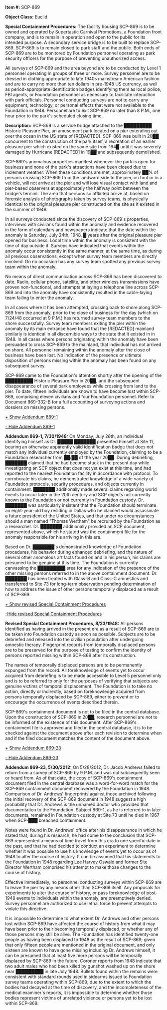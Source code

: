 **Item #:** SCP-869

**Object Class:** Euclid

**Special Containment Procedures:** The facility housing SCP-869 is to be owned and operated by Supertastic Carnival Promotions, a Foundation front company, and is to remain in operation and open to the public for its intended purpose. A secondary service bridge is to be built to replace SCP-869. SCP-869 is to remain closed to park staff and the public. Both ends of SCP-869 are to be monitored by Foundation personnel operating as park security officers for the purpose of preventing unauthorized access.

All surveys of SCP-869 and the area beyond are to be conducted by Level 1 personnel operating in groups of three or more. Survey personnel are to be dressed in clothing appropriate to late 1940s mainstream American fashion and are to carry no more than ten dollars in pre-1948 US currency, as well as period-appropriate identification badges identifying them as local police, FBI agents, or Foundation personnel as necessary to facilitate interaction with park officials. Personnel conducting surveys are not to carry any equipment, technology, or personal effects that were not available to the Foundation in 1948. Personnel are to exit SCP-869 no later than 8 P.M., one hour prior to the park's scheduled closing time.

**Description:** SCP-869 is a service bridge attached to the █████████ Historic Pleasure Pier, an amusement park located on a pier extending out over the ocean in the US state of \[REDACTED\]. SCP-869 was built in 20██ concurrent to the construction of the park itself, a recreation of an earlier pleasure pier which existed on the same site from 194█ until it was severely damaged by Hurricane \[REDACTED\] in 19██ and subsequently demolished.

SCP-869's anomalous properties manifest whenever the park is open for business and none of the park's attractions have been closed due to inclement weather. When these conditions are met, approximately ██% of persons crossing SCP-869 from the landward side to the pier, on foot or in a vehicle, will not arrive at the pier and will lose visual contact with land and pier-based observers at approximately the halfway point between the bridge's termini. The area that persons so afflicted arrive at, based on forensic analysis of photographs taken by survey teams, is physically identical to the original pleasure pier constructed on the site as it existed in the summer of 1948.

In all surveys conducted since the discovery of SCP-869's properties, interviews with civilians found within the anomaly and evidence recovered in the form of calendars and newspapers indicate that the date within the anomaly is Saturday, July 24th, 1948, █ years after the original pleasure pier opened for business. Local time within the anomaly is consistent with the time of day outside it. Surveys have indicated that events within the anomaly occur consistently in the same manner, at the same time, as during all previous observations, except when survey team members are directly involved. On no occasion has any survey team spotted any previous survey team within the anomaly.

No means of direct communication across SCP-869 has been discovered to date. Radio, cellular phone, satellite, and other wireless transmissions have proven non-functional, and attempts at laying a telephone line across SCP-869 and into the anomaly have consistently resulted in the cable-laying team failing to enter the anomaly.

In all cases where it has been attempted, crossing back to shore along SCP-869 from the anomaly, prior to the close of business for the day (which on 7/24/48 occurred at 9 P.M.) has returned survey team members to the shore successfully. Survey team members exiting the pier within the anomaly by its main entrance have found that the \[REDACTED\] mainland similarly is identical in all discernible ways to the state that it existed in in 1948. In all cases where persons originating within the anomaly have been persuaded to cross SCP-869 to the mainland, that individual has not arrived on shore. All personnel remaining within the anomaly after the close of business have been lost. No indication of the presence or ultimate disposition of persons missing within the anomaly has been found on any subsequent survey.

SCP-869 came to the Foundation's attention shortly after the opening of the █████████ Historic Pleasure Pier in 20██, and the subsequent disappearance of several park employees while crossing from land to the pier. To date, fifteen individuals are known to have become lost within SCP-869, comprising eleven civilians and four Foundation personnel. Refer to Document 869-332-B for a full accounting of surveying actions and dossiers on missing persons.

[+ Show Addendum 869-1](javascript:;)

[\- Hide Addendum 869-1](javascript:;)

**Addendum 869-1, 7/30/1948:** On Monday, July 26th, an individual identifying himself as Dr. █████ ███████ presented himself at Site 11, bearing an otherwise apparently valid identification badge that does not match any individual currently employed by the Foundation, claiming to be a Foundation researcher from ██/██ of the year 20██. During debriefing, ███████ claimed that he had become stuck in the present day while investigating an SCP object that does not yet exist at this time, and had reported to the nearest Foundation facility in accordance with protocol. To corroborate his claims, he demonstrated knowledge of a wide variety of Foundation protocols, security procedures, and objects currently in containment. ███████ additionally made several claims regarding world events to occur later in the 20th century and SCP objects not currently known to the Foundation or not currently in Foundation custody. Dr. ███████ was particularly insistent that the Foundation should terminate an eight-year-old boy residing in Dallas who he claimed would assassinate a future president of the United States, and that under no circumstances should a man named "Thomas Wertham" be recruited by the Foundation as a researcher. Dr. ███████ additionally provided an SCP document, represented above, which he stated was the containment file for the anomaly responsible for his arriving in this era.

Based on Dr. ███████'s demonstrated knowledge of Foundation procedures, his behavior during enhanced debriefing, and the nature of several other anomalous artifacts found on and in his person, his claims are presumed to be genuine at this time. The Foundation is currently canvassing the █████████ area for any indication of the presence of the other missing persons referred to in the above containment document. Dr. ███████ has been treated with Class-B and Class-C amnestics and transferred to Site 73 for long-term observation pending determination of how to address the issue of other persons temporally displaced as a result of SCP-869.

[+ Show revised Special Containment Procedures](javascript:;)

[\-Hide revised Special Containment Procedures](javascript:;)

**Revised Special Containment Procedures, 8/23/1948:** All persons identified as having arrived in the present era as a result of SCP-869 are to be taken into Foundation custody as soon as possible. Subjects are to be debriefed and released into the civilian population after undergoing amnestic therapy. Fingerprint records from temporally displaced persons are to be preserved for the purpose of testing to confirm the identity of persons reported missing within SCP-869 after its construction.

The names of temporally displaced persons are to be permanently expunged from the record. All foreknowledge of events yet to occur acquired from debriefing is to be made accessible to Level 5 personnel only and is to be referred to only for the purposes of verifying that subjects are genuine victims of temporal displacement. The Foundation is to take no action, directly or indirectly, based on foreknowledge acquired from persons temporally displaced by SCP-869, either to prevent or to encourage the occurrence of events described therein.

SCP-869's containment document is not to be filed in the central database. Upon the construction of SCP-869 in 20██, research personnel are not to be informed of the existence of this document. After SCP-869's containment file is approved and filed in the central database, it is to be checked against the document above after each revision to determine when and if the filed document matches the content of the document above.

[+ Show Addendum 869-23](javascript:;)

[\- Hide Addendum 869-23](javascript:;)

**Addendum 869-23, 5/30/2012:** On 5/28/2012, Dr. Jacob Andrews failed to return from a survey of SCP-869 by 9 P.M. and was not subsequently seen or heard from. As of that date, the copy of SCP-869's containment document filed in the central database was a word-for-word match for the SCP-869 containment document recovered by the Foundation in 1948. Comparison of Dr. Andrews' fingerprints against those archived following the initial recovery of the SCP-869 document in 1948 suggest a high probability that Dr. Andrews is the unnamed doctor who provided that documentation to the Foundation. Subject 869-1, as he is referred to in later documents, remained in Foundation custody at Site 73 until he died in 1967 when SCP-███ breached containment.

Notes were found in Dr. Andrews' office after his disappearance in which he stated that, during his research, he had come to the conclusion that SCP-869 represented a means of time travel from this era to one specific date in the past, and that he had decided to conduct an experiment to determine whether it was possible to use his knowledge of events yet to occur as of 1948 to alter the course of history. It can be assumed that his statements to the Foundation in 1948 regarding Lee Harvey Oswald and former Site Director Wertham comprised his attempt to make those changes to the course of history.

Effective immediately, no personnel conducting surveys within SCP-869 are to leave the pier by any means other than SCP-869 itself. Any proposals for experiments to alter the course of history, or pass foreknowledge of post-1948 events to individuals within the anomaly, are preemptively denied. Survey personnel are authorized to use lethal force to prevent attempts to violate this directive.

It is impossible to determine to what extent Dr. Andrews and other persons lost within SCP-869 have affected the course of history from what it may have been prior to their becoming temporally displaced, or whether any of those persons may still be alive. The Foundation has identified twenty-one people as having been displaced to 1948 as the result of SCP-869; given that only fifteen people are mentioned in the original document, and only sixteen are known to have gone missing including Dr. Andrews himself, it can be presumed that at least five more persons will be temporally displaced by SCP-869 in the future. Coroner reports from 1948 indicate that two adult males who had been killed by gunshot washed up on the shore near █████████ in late July 1948. Bullets found within the remains were consistent with standard rounds used in sidearms issued to Foundation survey teams operating within SCP-869; due to the extent to which the bodies had decayed at the time of discovery, and the incompleteness of the medical examiner's reports, it is impossible to determine whether those bodies represent victims of unrelated violence or persons yet to be lost within SCP-869.